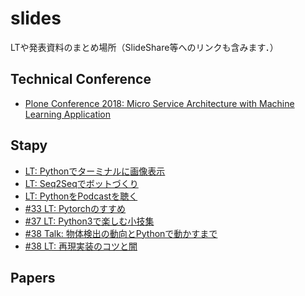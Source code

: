 # slides
LTや発表資料のまとめ場所（SlideShare等へのリンクも含みます．）

## Technical Conference
- [Plone Conference 2018: Micro Service Architecture with Machine Learning Application
](https://speakerdeck.com/swall0w/micro-service-architecture-with-machine-learning-application)


## Stapy
- [LT: Pythonでターミナルに画像表示](https://www.slideshare.net/BobAlex1/python-67072375)
- [LT: Seq2Seqでボットづくり](https://www.slideshare.net/BobAlex1/seq2seq)
- [LT: PythonをPodcastを聴く](https://www.slideshare.net/BobAlex1/pythonpodcast)
- [#33 LT: Pytorchのすすめ](https://gitpitch.com/Swall0w/slides?p=stapy33_20180307#/)
- [#37 LT: Python3で楽しむ小技集](https://gitpitch.com/Swall0w/slides?p=stapy33_20180711#/)
- [#38 Talk: 物体検出の動向とPythonで動かすまで](https://speakerdeck.com/swall0w/wu-ti-jian-chu-falsedong-xiang-topythondedong-kasumade)
- [#38 LT: 再現実装のコツと闇](https://speakerdeck.com/swall0w/zai-xian-shi-zhuang-falsekotutoan)

## Papers
